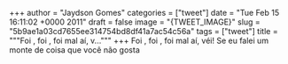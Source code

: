 
+++
author = "Jaydson Gomes"
categories = ["tweet"]
date = "Tue Feb 15 16:11:02 +0000 2011"
draft = false
image = "{TWEET_IMAGE}"
slug = "5b9ae1a03cd7655ee314754bd8df41a7ac54c56a"
tags = ["tweet"]
title = """Foi , foi , foi mal aí, v..."""
+++
Foi , foi , foi mal aí, véi! Se eu falei um monte de coisa que você não gosta
